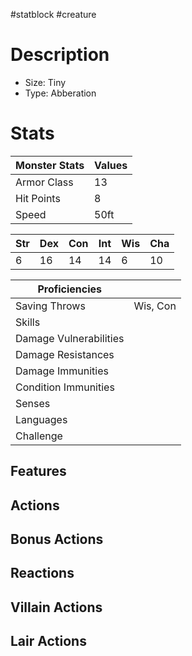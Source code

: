 #statblock #creature
# Description
- Size: Tiny
- Type: Abberation



# Stats
| Monster Stats | Values |
| ------------- | ------ |
| Armor Class   | 13     |
| Hit Points    | 8      |
| Speed         | 50ft   | (cant dash)

| Str | Dex | Con | Int | Wis | Cha |
| --- | --- | --- | --- | --- | --- |
| 6   | 16  | 14  | 14  | 6   | 10  | 

| Proficiencies          |          |
| ---------------------- | -------- |
| Saving Throws          | Wis, Con | 
| Skills                 |          |
| Damage Vulnerabilities |          |
| Damage Resistances     |          |
| Damage Immunities      |          |
| Condition Immunities   |          |
| Senses                 |          |
| Languages              |          |
| Challenge              |          |

## Features


## Actions

## Bonus Actions

## Reactions

## Villain Actions

## Lair Actions
